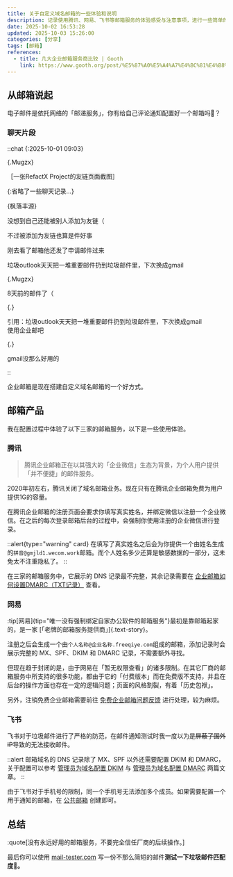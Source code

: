 ```yaml
---
title: 关于自定义域名邮箱的一些体验和说明
description: 记录使用腾讯、网易、飞书等邮箱服务的体验感受与注意事项，进行一些简单的对比分析。
date: 2025-10-02 16:53:28
updated: 2025-10-03 15:26:00
categories: [分享]
tags: [邮箱]
references:
  - title: 几大企业邮箱服务商比较 | Gooth
    link: https://www.gooth.org/post/%E5%87%A0%E5%A4%A7%E4%BC%81%E4%B8%9A%E9%82%AE%E7%AE%B1%E6%9C%8D%E5%8A%A1%E5%95%86%E6%AF%94%E8%BE%83/
---
```


## 从邮箱说起

电子邮件是依托网络的「邮递服务」，你有给自己评论通知配置好一个邮箱吗🫠？

### 聊天片段

::chat
{:2025-10-01 09:03}

{.Mugzx}

［一张RefactX Project的友链页面截图］

{:省略了一些聊天记录…}

{枫落丰源}

没想到自己还能被别人添加为友链（

不过被添加为友链也算是件好事

刚去看了邮箱他还发了申请邮件过来

垃圾outlook天天把一堆重要邮件扔到垃圾邮件里，下次换成gmail

{.Mugzx}

8天前的邮件了（

{.}

引用：垃圾outlook天天把一堆重要邮件扔到垃圾邮件里，下次换成gmail\
使用企业邮吧

{.}

gmail没那么好用的

::

企业邮箱是现在搭建自定义域名邮箱的一个好方式。

## 邮箱产品

我在配置过程中体验了以下三家的邮箱服务，以下是一些使用体验。

### 腾讯

> 腾讯企业邮箱正在以其强大的「企业微信」生态为背景，为个人用户提供「并不便捷」的邮件服务。

2020年初左右，腾讯关闭了域名邮箱业务。现在只有在腾讯企业邮箱免费为用户提供1G的容量。

在腾讯企业邮箱的注册页面会要求你填写真实姓名，并绑定微信以注册一个企业微信。在之后的每次登录邮箱后台的过程中，会强制你使用注册的企业微信进行登录。

::alert{type="warning" card}
在填写了真实姓名之后会为你提供一个由姓名生成的`拼音@gmjld1.wecom.work`邮箱。而个人姓名多少还算是敏感数据的一部分，这未免太不注重隐私了。
::

在三家的邮箱服务中，它展示的 DNS 记录最不完整，其余记录需要在 [企业邮箱如何设置DMARC（TXT记录）](https://open.work.weixin.qq.com/help2/pc/19820) 查看。

### 网易

:tip[网易]{tip="唯一没有强制绑定自家办公软件的邮箱服务"}最初是靠邮箱起家的，是一家 [「老牌的邮箱服务提供商」]{.text-story}。

注册之后会生成一个由`个人名称@企业名称.freeqiye.com`组成的邮箱，添加记录时会展示完整的 MX、SPF、DKIM 和 DMARC 记录，不需要额外寻找。

但现在趋于封闭的是，由于网易在「暂无权限查看」的诸多限制。在其它厂商的邮箱服务中所支持的很多功能，都由于它的「付费版本」而在免费版不支持，并且在后台的操作方面也存在一定的逻辑问题；页面的风格割裂，有着「历史包袱」。

另外，注销免费企业邮箱需要前往 [免费企业邮箱问题反馈](https://qiye.163.com/ymfeedback) 进行处理，较为麻烦。

### 飞书

飞书对于垃圾邮件进行了严格的防范，在邮件通知测试时我一度以为是~~屏蔽了国外IP~~导致的无法接收邮件。

::alert
邮箱域名的 DNS 记录除了 MX、SPF 以外还需要配置 DKIM 和 DMARC，关于配置可以参考 [管理员为域名配置 DKIM](https://www.feishu.cn/hc/zh-CN/articles/386580981044) 与 [管理员为域名配置 DMARC](https://www.feishu.cn/hc/zh-CN/articles/726331581389) 两篇文章。
::

由于飞书对于手机号的限制，同一个手机号无法添加多个成员。如果需要配置一个用于通知的邮箱，在 [公共邮箱](https://feishu.cn/admin/email/accountManagement/sharedEmail) 创建即可。

## 总结

:quote[没有永远好用的邮箱服务，不要完全信任厂商的后续操作。]

最后你可以使用 [mail-tester.com](https://www.mail-tester.com/?lang=zh) 写一份不那么简短的邮件**测试一下垃圾邮件匹配度🫠。**
